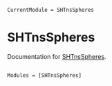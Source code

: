 ```@meta
CurrentModule = SHTnsSpheres
```

# SHTnsSpheres

Documentation for [SHTnsSpheres](https://github.com/ClimFlows/SHTnsSpheres.jl).

```@index
```

```@autodocs
Modules = [SHTnsSpheres]
```
